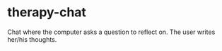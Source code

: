 # therapy-chat
Chat where the computer asks a question to reflect on. The user writes her/his thoughts. 
